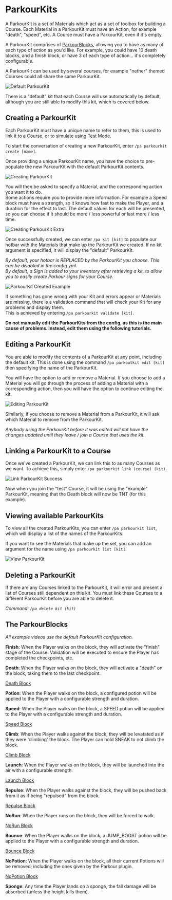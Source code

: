 ParkourKits
======

A ParkourKit is a set of Materials which act as a set of toolbox for building a Course. Each Material in a ParkourKit must have an Action, for example "death", "speed", etc. A Course must have a ParkourKit, even if it's empty.

A ParkourKit comprises of [ParkourBlocks](#the-parkourblocks), allowing you to have as many of each type of action as you'd like. For example, you could have 10 death blocks, and a finish block, or have 3 of each type of action... it's completely configurable.

A ParkourKit can be used by several courses, for example "nether" themed Courses could all share the same ParkourKit.

![Default ParkourKit](https://i.imgur.com/cYWhkHN.jpg "Default ParkourKit")

There is a "default" kit that each Course will use automatically by default, although you are still able to modify this kit, which is covered below.

## Creating a ParkourKit

Each ParkourKit must have a unique name to refer to them, this is used to link it to a Course, or to simulate using Test Mode.

To start the conversation of creating a new ParkourKit, enter `/pa parkourkit create [name]`. 

Once providing a unique ParkourKit name, you have the choice to pre-populate the new ParkourKit with the default ParkourKit contents.

![Creating ParkourKit](https://i.imgur.com/TTlhZ6W.png "Creating ParkourKit")

You will then be asked to specify a Material, and the corresponding action you want it to do.   
Some actions require you to provide more information. For example a Speed block must have a strength, so it knows how fast to make the Player, and a duration for the effect to last. The default values for each will be presented, so you can choose if it should be more / less powerful or last more / less time.

![Creating ParkourKit Extra](https://i.imgur.com/WEDf8pU.png "Creating ParkourKit Extra")

Once successfully created, we can enter `/pa kit [kit]` to populate our hotbar with the Materials that make up the ParkourKit we created. If no kit argument is specified, it will display the "default" ParkourKit.

_By default, your hotbar is REPLACED by the ParkourKit you choose. This can be disabled in the config.yml._  
_By default, a Sign is added to your inventory after retrieving a kit, to allow you to easily create Parkour signs for your Course._  

![ParkourKit Created Example](https://i.imgur.com/TO0xVYi.png "ParkourKit Created Example")

If something has gone wrong with your Kit and errors appear or Materials are missing, there is a validation command that will check your Kit for any problems and display them.  
This is achieved by entering `/pa parkourkit validate [kit]`.

**Do not manually edit the ParkourKits from the config, as this is the main cause of problems. Instead, edit them using the following tutorials.**

## Editing a ParkourKit

You are able to modify the contents of a ParkourKit at any point, including the default kit. This is done using the command `/pa parkoutkit edit [kit]` then specifying the name of the ParkourKit.

You will have the option to add or remove a Material. If you choose to add a Material you will go through the process of adding a Material with a corresponding action, then you will have the option to continue editing the kit.

![Editing ParkourKit](https://i.imgur.com/yikde5m.png "Editing ParkourKit")

Similarly, if you choose to remove a Material from a ParkourKit, it will ask which Material to remove from the ParkourKit.

_Anybody using the ParkourKit before it was edited will not have the changes updated until they leave / join a Course that uses the kit._

## Linking a ParkourKit to a Course

Once we've created a ParkourKit, we can link this to as many Courses as we want. To achieve this, simply enter `/pa parkourkit link (course) (kit)`.

![Link ParkourKit Success](https://i.imgur.com/ENk3xiW.png "Link ParkourKit Success")

Now when you join the "test" Course, it will be using the "example" ParkourKit, meaning that the Death block will now be TNT (for this example).

## Viewing available ParkourKits

To view all the created ParkourKits, you can enter `/pa parkourkit list`, which will display a list of the names of the ParkourKits.

If you want to see the Materials that make up the set, you can add an argument for the name using `/pa parkourkit list [kit]`.

![View ParkourKit](https://i.imgur.com/7pQS7BO.png "View ParkourKit")

## Deleting a ParkourKit

If there are any Courses linked to the ParkourKit, it will error and present a list of Courses still dependent on this kit. You must link these Courses to a different ParkourKit before you are able to delete it.  

_Command: `/pa delete kit (kit)`_

## The ParkourBlocks

_All example videos use the default ParkourKit configuration._

**Finish**: When the Player walks on the block, they will activate the "finish" stage of the Course. Validation will be executed to ensure the Player has completed the checkpoints, etc.

**Death**: When the Player walks on the block, they will activate a "death" on the block, taking them to the last checkpoint.

[Death Block](https://thumbs.gfycat.com/PleasedShorttermBoto-mobile.mp4 ':include :type=video loop controls')

**Potion**: When the Player walks on the block, a configured potion will be applied to the Player with a configurable strength and duration.



**Speed**: When the Player walks on the block, a SPEED potion will be applied to the Player with a configurable strength and duration.

[Speed Block](https://thumbs.gfycat.com/CircularFlashyKatydid-mobile.mp4 ':include :type=video loop controls')

**Climb**: When the Player walks against the block, they will be levatated as if they were 'climbing' the block. The Player can hold SNEAK to not climb the block.

[Climb Block](https://thumbs.gfycat.com/EveryEmptyDungenesscrab-mobile.mp4 ':include :type=video loop controls')

**Launch**: When the Player walks on the block, they will be launched into the air with a configurable strength.

[Launch Block](https://thumbs.gfycat.com/ThatHospitableArrowworm-mobile.mp4 ':include :type=video loop controls')

**Repulse**: When the Player walks against the block, they will be pushed back from it as if being "repulsed" from the block.

[Repulse Block](https://thumbs.gfycat.com/BronzeFineHomalocephale-mobile.mp4 ':include :type=video loop controls')

**NoRun**: When the Player runs on the block, they will be forced to walk.

[NoRun Block](https://thumbs.gfycat.com/MassiveUnfitAustraliancurlew-mobile.mp4 ':include :type=video loop controls')

**Bounce**: When the Player walks on the block, a JUMP_BOOST potion will be applied to the Player with a configurable strength and duration.

[Bounce Block](https://thumbs.gfycat.com/OptimalSmoggyGoldenretriever-mobile.mp4 ':include :type=video loop controls')

**NoPotion**: When the Player walks on the block, all their current Potions will be removed; including the ones given by the Parkour plugin.

[NoPotion Block](https://thumbs.gfycat.com/WarmNiceCaracal-mobile.mp4 ':include :type=video loop controls')

**Sponge**: Any time the Player lands on a sponge, the fall damage will be absorbed (unless the height kills them).
